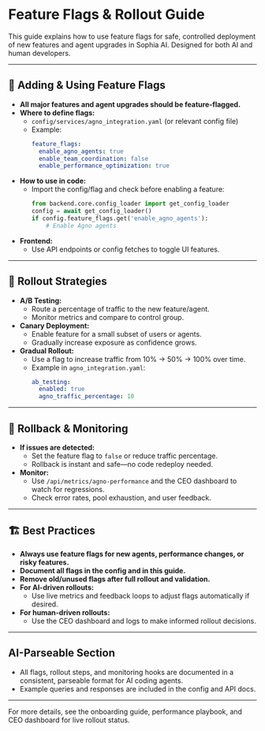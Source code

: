 # Feature Flags & Rollout Guide

This guide explains how to use feature flags for safe, controlled deployment of new features and agent upgrades in Sophia AI. Designed for both AI and human developers.

---

## 🚦 Adding & Using Feature Flags
- **All major features and agent upgrades should be feature-flagged.**
- **Where to define flags:**
  - `config/services/agno_integration.yaml` (or relevant config file)
  - Example:
    ```yaml
    feature_flags:
      enable_agno_agents: true
      enable_team_coordination: false
      enable_performance_optimization: true
    ```
- **How to use in code:**
  - Import the config/flag and check before enabling a feature:
    ```python
    from backend.core.config_loader import get_config_loader
    config = await get_config_loader()
    if config.feature_flags.get('enable_agno_agents'):
        # Enable Agno agents
    ```
- **Frontend:**
  - Use API endpoints or config fetches to toggle UI features.

---

## 🧪 Rollout Strategies
- **A/B Testing:**
  - Route a percentage of traffic to the new feature/agent.
  - Monitor metrics and compare to control group.
- **Canary Deployment:**
  - Enable feature for a small subset of users or agents.
  - Gradually increase exposure as confidence grows.
- **Gradual Rollout:**
  - Use a flag to increase traffic from 10% → 50% → 100% over time.
  - Example in `agno_integration.yaml`:
    ```yaml
    ab_testing:
      enabled: true
      agno_traffic_percentage: 10
    ```

---

## 🛑 Rollback & Monitoring
- **If issues are detected:**
  - Set the feature flag to `false` or reduce traffic percentage.
  - Rollback is instant and safe—no code redeploy needed.
- **Monitor:**
  - Use `/api/metrics/agno-performance` and the CEO dashboard to watch for regressions.
  - Check error rates, pool exhaustion, and user feedback.

---

## 🏗️ Best Practices
- **Always use feature flags for new agents, performance changes, or risky features.**
- **Document all flags in the config and in this guide.**
- **Remove old/unused flags after full rollout and validation.**
- **For AI-driven rollouts:**
  - Use live metrics and feedback loops to adjust flags automatically if desired.
- **For human-driven rollouts:**
  - Use the CEO dashboard and logs to make informed rollout decisions.

---

## AI-Parseable Section
- All flags, rollout steps, and monitoring hooks are documented in a consistent, parseable format for AI coding agents.
- Example queries and responses are included in the config and API docs.

---

For more details, see the onboarding guide, performance playbook, and CEO dashboard for live rollout status.
